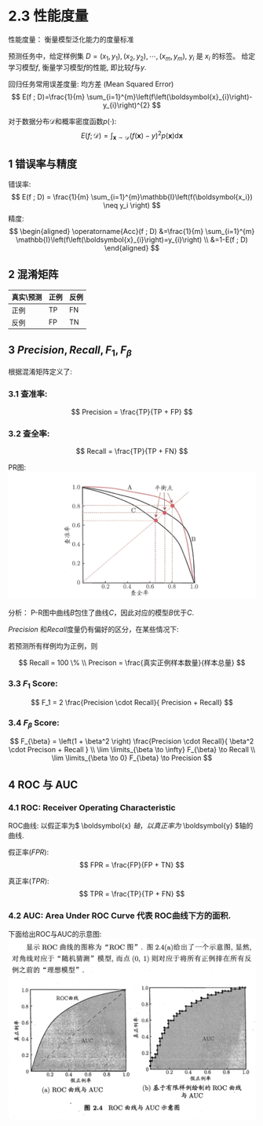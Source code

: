 
# 2.3 性能度量
性能度量： 衡量模型泛化能力的度量标准

预测任务中，给定样例集 $D = {(x_1, y_1), (x_2, y_2), \cdots , (x_m, y_m) }$, $y_i$ 是 $x_i$ 的标签。
给定学习模型$f$, 衡量学习模型$f$的性能, 即比较$f$与$y$.

回归任务常用误差度量: 均方差 (Mean Squared Error)
$$
E(f ; D)=\frac{1}{m} \sum_{i=1}^{m}\left(f\left(\boldsymbol{x}_{i}\right)-y_{i}\right)^{2}
$$

对于数据分布$\mathcal{D}$和概率密度函数$p(\cdot)$:
$$
E(f ; \mathcal{D})=\int_{\boldsymbol{x} \sim \mathcal{D}}(f(\boldsymbol{x})-y)^{2} p(\boldsymbol{x}) \mathrm{d} \boldsymbol{x}
$$


## 1 错误率与精度
错误率:
$$
E(f ; D) = \frac{1}{m} \sum_{i=1}^{m}\mathbb{I}\left(f(\boldsymbol{x_i}) \neq y_i \right)
$$
精度:
$$
\begin{aligned} \operatorname{Acc}(f ; D) &=\frac{1}{m} \sum_{i=1}^{m} \mathbb{I}\left(f\left(\boldsymbol{x}_{i}\right)=y_{i}\right) \\ &=1-E(f ; D) \end{aligned}
$$


## 2 混淆矩阵


|真实\预测| 正例 | 反例 |
|--------|-----|-----|
|正例| TP | FN |
|反例 |FP | TN |

## 3  $Precision, Recall, F_1, F_{\beta}$
根据混淆矩阵定义了:

### 3.1 查准率:
$$
Precision = \frac{TP}{TP + FP}
$$

### 3.2 查全率:
$$
Recall = \frac{TP}{TP + FN}
$$

PR图: ![PR图](P-R图.png)

分析：
P-R图中曲线$B$包住了曲线$C$，因此对应的模型$B$优于$C$.

$Precision$ 和$Recall$度量仍有偏好的区分，在某些情况下: 

若预测所有样例均为正例，则

$$
Recall = 100 \% \\
Precison = \frac{真实正例样本数量}{样本总量}
$$


### 3.3 $F_1$ Score:
$$
F_1 = 2 \frac{Precision \cdot Recall}{ Precision + Recall}
$$

### 3.4 $F_{\beta}$ Score:
$$
F_{\beta} = \left(1 + \beta^2 \right) \frac{Precision \cdot Recall}{ \beta^2 \cdot Precison + Recall } \\
\lim \limits_{\beta \to \infty} F_{\beta} \to Recall \\
\lim \limits_{\beta \to 0} F_{\beta} \to Precision
$$

## 4 ROC 与 AUC

### 4.1 ROC: Receiver Operating Characteristic
ROC曲线: 以假正率为$ \boldsymbol{x} $轴，以真正率为$ \boldsymbol{y} $轴的曲线.

假正率($FPR$):
$$
    FPR = \frac{FP}{FP + TN}
$$

真正率($TPR$):
$$
    TPR = \frac{TP}{TP + FN}
$$

### 4.2 AUC: Area Under ROC Curve 代表 ROC曲线下方的面积.

下面给出ROC与AUC的示意图:
![ROC与AUC示意图](ROC与AUC.png)



```python

```
